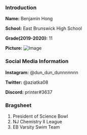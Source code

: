 ### Introduction

**Name:** Benjamin Hong

**School:** East Brunswick High School

**Grade(2019-2020):** 11

**Picture:**
![Image](https://user-images.githubusercontent.com/65523909/82566577-1f1b7600-9b4a-11ea-9834-7e29bd55f1fe.png)

### Social Media Information

**Instagram:** @dun_dun_dunnnnnnn

**Twitter:** @aziatka08

**Discord:** printer#3637

### Bragsheet
  1. President of Science Bowl
  2. NJ Chemistry II League
  3. EB Varsity Swim Team

